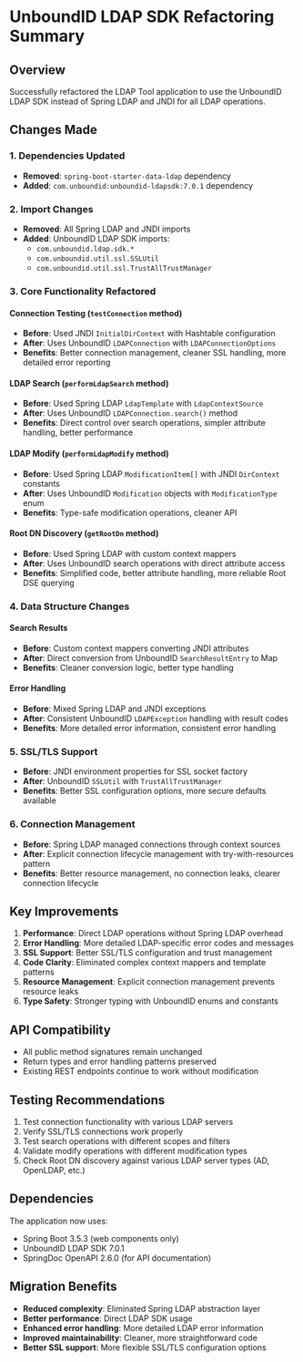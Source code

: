 # UnboundID LDAP SDK Refactoring Summary

## Overview
Successfully refactored the LDAP Tool application to use the UnboundID LDAP SDK instead of Spring LDAP and JNDI for all LDAP operations.

## Changes Made

### 1. Dependencies Updated
- **Removed**: `spring-boot-starter-data-ldap` dependency
- **Added**: `com.unboundid:unboundid-ldapsdk:7.0.1` dependency

### 2. Import Changes
- **Removed**: All Spring LDAP and JNDI imports
- **Added**: UnboundID LDAP SDK imports:
  - `com.unboundid.ldap.sdk.*`
  - `com.unboundid.util.ssl.SSLUtil`
  - `com.unboundid.util.ssl.TrustAllTrustManager`

### 3. Core Functionality Refactored

#### Connection Testing (`testConnection` method)
- **Before**: Used JNDI `InitialDirContext` with Hashtable configuration
- **After**: Uses UnboundID `LDAPConnection` with `LDAPConnectionOptions`
- **Benefits**: Better connection management, cleaner SSL handling, more detailed error reporting

#### LDAP Search (`performLdapSearch` method)
- **Before**: Used Spring LDAP `LdapTemplate` with `LdapContextSource`
- **After**: Uses UnboundID `LDAPConnection.search()` method
- **Benefits**: Direct control over search operations, simpler attribute handling, better performance

#### LDAP Modify (`performLdapModify` method)
- **Before**: Used Spring LDAP `ModificationItem[]` with JNDI `DirContext` constants
- **After**: Uses UnboundID `Modification` objects with `ModificationType` enum
- **Benefits**: Type-safe modification operations, cleaner API

#### Root DN Discovery (`getRootDn` method)
- **Before**: Used Spring LDAP with custom context mappers
- **After**: Uses UnboundID search operations with direct attribute access
- **Benefits**: Simplified code, better attribute handling, more reliable Root DSE querying

### 4. Data Structure Changes

#### Search Results
- **Before**: Custom context mappers converting JNDI attributes
- **After**: Direct conversion from UnboundID `SearchResultEntry` to Map
- **Benefits**: Cleaner conversion logic, better type handling

#### Error Handling
- **Before**: Mixed Spring LDAP and JNDI exceptions
- **After**: Consistent UnboundID `LDAPException` handling with result codes
- **Benefits**: More detailed error information, consistent error handling

### 5. SSL/TLS Support
- **Before**: JNDI environment properties for SSL socket factory
- **After**: UnboundID `SSLUtil` with `TrustAllTrustManager`
- **Benefits**: Better SSL configuration options, more secure defaults available

### 6. Connection Management
- **Before**: Spring LDAP managed connections through context sources
- **After**: Explicit connection lifecycle management with try-with-resources pattern
- **Benefits**: Better resource management, no connection leaks, clearer connection lifecycle

## Key Improvements

1. **Performance**: Direct LDAP operations without Spring LDAP overhead
2. **Error Handling**: More detailed LDAP-specific error codes and messages
3. **SSL Support**: Better SSL/TLS configuration and trust management
4. **Code Clarity**: Eliminated complex context mappers and template patterns
5. **Resource Management**: Explicit connection management prevents resource leaks
6. **Type Safety**: Stronger typing with UnboundID enums and constants

## API Compatibility
- All public method signatures remain unchanged
- Return types and error handling patterns preserved
- Existing REST endpoints continue to work without modification

## Testing Recommendations
1. Test connection functionality with various LDAP servers
2. Verify SSL/TLS connections work properly
3. Test search operations with different scopes and filters
4. Validate modify operations with different modification types
5. Check Root DN discovery against various LDAP server types (AD, OpenLDAP, etc.)

## Dependencies
The application now uses:
- Spring Boot 3.5.3 (web components only)
- UnboundID LDAP SDK 7.0.1
- SpringDoc OpenAPI 2.6.0 (for API documentation)

## Migration Benefits
- **Reduced complexity**: Eliminated Spring LDAP abstraction layer
- **Better performance**: Direct LDAP SDK usage
- **Enhanced error handling**: More detailed LDAP error information
- **Improved maintainability**: Cleaner, more straightforward code
- **Better SSL support**: More flexible SSL/TLS configuration options
